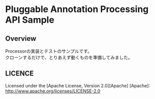 Pluggable Annotation Processing API Sample
======================  

Overview
----------
Processorの実装とテストのサンプルです。<br>
クローンするだけで、とりあえず動くものを準備してみました。  

LICENCE
----------
Licensed under the [Apache License, Version 2.0][Apache]
[Apache]: http://www.apache.org/licenses/LICENSE-2.0
